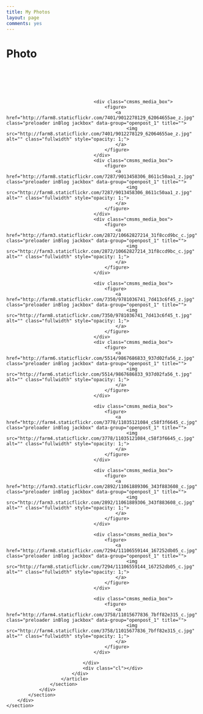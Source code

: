 ```yaml
---
title: My Photos
layout: page
comments: yes
---
```


<script type="text/javascript">
	var tpj=jQuery;
	tpj.noConflict();
	tpj(document).ready(function() {
		tpj('.photo_tab').attr('class', 'current_page_item');})
</script>

<div class="wrap_headline">
	<div class="headline">
		<h1>Photo</h1>
	</div>
</div>

<div class="container">
	<section id="middle">
		<div class="middle_inner">
			<section id="middle_content">
				<div class="entry">
					<section class="opened-article">
						<article class="portfolio hentry format-album project">
							<div class="entry-content project_content portfolio_container four_blocks">
								<div class="cmsms_media">	
									<div class="cmsms_media_box">
										<figure>
											<a href="http://farm9.staticflickr.com/8277/8940631287_27a74a6419_z.jpg" class="preloader inBlog jackbox" data-group="openpost_1" title="">
												<img src="http://farm9.staticflickr.com/8277/8940631287_27a74a6419_z.jpg" alt="" class="fullwidth" style="opacity: 1;">
											</a>
										</figure>
									</div>
									<div class="cmsms_media_box">
										<figure>
											<a href="http://farm3.staticflickr.com/2805/8941252442_4f0aa5ef34_z.jpg" class="preloader inBlog jackbox" data-group="openpost_1" title="">
												<img src="http://farm3.staticflickr.com/2805/8941252442_4f0aa5ef34_z.jpg" alt="" class="fullwidth" style="opacity: 1;">
											</a>
										</figure>
									</div>
									<div class="cmsms_media_box">
										<figure>
											<a href="http://farm8.staticflickr.com/7317/8940631901_2f95a32e1c_z.jpg" class="preloader inBlog jackbox" data-group="openpost_1" title="">
												<img src="http://farm8.staticflickr.com/7317/8940631901_2f95a32e1c_z.jpg" alt="" class="fullwidth" style="opacity: 1;">
											</a>
										</figure>
									</div>
									<div class="cmsms_media_box">
										<figure>
											<a href="http://farm4.staticflickr.com/3670/8940634287_aa5e9ebc03_z.jpg" class="preloader inBlog jackbox" data-group="openpost_1" title="">
												<img src="http://farm4.staticflickr.com/3670/8940634287_aa5e9ebc03_z.jpg" alt="" class="fullwidth" style="opacity: 1;">
											</a>
										</figure>
									</div>
									<div class="cmsms_media_box">
										<figure>
											<a href="http://farm9.staticflickr.com/8558/8940637473_95631e1e55_z.jpg" class="preloader inBlog jackbox" data-group="openpost_1" title="">
												<img src="http://farm9.staticflickr.com/8558/8940637473_95631e1e55_z.jpg" alt="" class="fullwidth" style="opacity: 1;">
											</a>
										</figure>
									</div>
									<div class="cmsms_media_box">
										<figure>
											<a href="http://farm4.staticflickr.com/3776/8932722450_bc78269a8c_z.jpg" class="preloader inBlog jackbox" data-group="openpost_1" title="">
												<img src="http://farm4.staticflickr.com/3776/8932722450_bc78269a8c_z.jpg" alt="" class="fullwidth" style="opacity: 1;">
											</a>
										</figure>
									</div>

									<div class="cmsms_media_box">
										<figure>
											<a href="http://farm8.staticflickr.com/7401/9012278129_62064655ae_z.jpg" class="preloader inBlog jackbox" data-group="openpost_1" title="">
												<img src="http://farm8.staticflickr.com/7401/9012278129_62064655ae_z.jpg" alt="" class="fullwidth" style="opacity: 1;">
											</a>
										</figure>
									</div>
									<div class="cmsms_media_box">
										<figure>
											<a href="http://farm8.staticflickr.com/7287/9013458306_8611c50aa1_z.jpg" class="preloader inBlog jackbox" data-group="openpost_1" title="">
												<img src="http://farm8.staticflickr.com/7287/9013458306_8611c50aa1_z.jpg" alt="" class="fullwidth" style="opacity: 1;">
											</a>
										</figure>
									</div>
									<div class="cmsms_media_box">
										<figure>
											<a href="http://farm3.staticflickr.com/2872/10662827214_31f8ccd9bc_c.jpg" class="preloader inBlog jackbox" data-group="openpost_1" title="">
												<img src="http://farm3.staticflickr.com/2872/10662827214_31f8ccd9bc_c.jpg" alt="" class="fullwidth" style="opacity: 1;">
											</a>
										</figure>
									</div>

									<div class="cmsms_media_box">
										<figure>
											<a href="http://farm8.staticflickr.com/7350/9781036741_7d413c6f45_z.jpg" class="preloader inBlog jackbox" data-group="openpost_1" title="">
												<img src="http://farm8.staticflickr.com/7350/9781036741_7d413c6f45_t.jpg" alt="" class="fullwidth" style="opacity: 1;">
											</a>
										</figure>
									</div>
									<div class="cmsms_media_box">
										<figure>
											<a href="http://farm6.staticflickr.com/5514/9867686833_937d02fa56_z.jpg" class="preloader inBlog jackbox" data-group="openpost_1" title="">
												<img src="http://farm6.staticflickr.com/5514/9867686833_937d02fa56_t.jpg" alt="" class="fullwidth" style="opacity: 1;">
											</a>
										</figure>
									</div>

									<div class="cmsms_media_box">
										<figure>
											<a href="http://farm4.staticflickr.com/3778/11035121084_c58f3f6645_c.jpg" class="preloader inBlog jackbox" data-group="openpost_1" title="">
												<img src="http://farm4.staticflickr.com/3778/11035121084_c58f3f6645_c.jpg" alt="" class="fullwidth" style="opacity: 1;">
											</a>
										</figure>
									</div>

									<div class="cmsms_media_box">
										<figure>
											<a href="http://farm3.staticflickr.com/2892/11061889306_343f883608_c.jpg" class="preloader inBlog jackbox" data-group="openpost_1" title="">
												<img src="http://farm3.staticflickr.com/2892/11061889306_343f883608_c.jpg" alt="" class="fullwidth" style="opacity: 1;">
											</a>
										</figure>
									</div>
									
									<div class="cmsms_media_box">
										<figure>
											<a href="http://farm8.staticflickr.com/7294/11106559144_167252db05_c.jpg" class="preloader inBlog jackbox" data-group="openpost_1" title="">
												<img src="http://farm8.staticflickr.com/7294/11106559144_167252db05_c.jpg" alt="" class="fullwidth" style="opacity: 1;">
											</a>
										</figure>
									</div>

									<div class="cmsms_media_box">
										<figure>
											<a href="http://farm4.staticflickr.com/3758/11015677836_7bff82e315_c.jpg" class="preloader inBlog jackbox" data-group="openpost_1" title="">
												<img src="http://farm4.staticflickr.com/3758/11015677836_7bff82e315_c.jpg" alt="" class="fullwidth" style="opacity: 1;">
											</a>
										</figure>
									</div>
									
								</div>
								<div class="cl"></div>
							</div>
						</article>
					</section>
				</div>
			</section>
		</div>
	</section>
</div>
